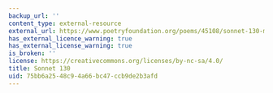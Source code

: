 ```yaml
---
backup_url: ''
content_type: external-resource
external_url: https://www.poetryfoundation.org/poems/45108/sonnet-130-my-mistress-eyes-are-nothing-like-the-sun
has_external_licence_warning: true
has_external_license_warning: true
is_broken: ''
license: https://creativecommons.org/licenses/by-nc-sa/4.0/
title: Sonnet 130
uid: 75bb6a25-48c9-4a66-bc47-ccb9de2b3afd
---
```

